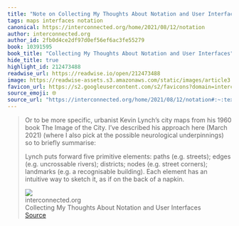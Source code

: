 ```yaml
---
title: "Note on Collecting My Thoughts About Notation and User Interfaces via interconnected.org"
tags: maps interfaces notation
canonical: https://interconnected.org/home/2021/08/12/notation
author: interconnected.org
author_id: 2fb0d4ce2df97d0ef56ef6ac3fe55279
book: 10391595
book_title: "Collecting My Thoughts About Notation and User Interfaces"
hide_title: true
highlight_id: 212473488
readwise_url: https://readwise.io/open/212473488
image: https://readwise-assets.s3.amazonaws.com/static/images/article3.5c705a01b476.png
favicon_url: https://s2.googleusercontent.com/s2/favicons?domain=interconnected.org
source_emoji: 🌐
source_url: "https://interconnected.org/home/2021/08/12/notation#:~:text=Or%20to%20be,of%20a%20napkin."
---
```


> Or to be more specific, urbanist Kevin Lynch’s city maps from his 1960 book The Image of the City. I’ve described his approach here (March 2021) (where I also pick at the possible neurological underpinnings) so to briefly summarise:
> 
> Lynch puts forward five primitive elements: paths (e.g. streets); edges (e.g. uncrossable rivers); districts; nodes (e.g. street corners); landmarks (e.g. a recognisable building). Each element has an intuitive way to sketch it, as if on the back of a napkin.
> <div class="quoteback-footer"><div class="quoteback-avatar"><img class="mini-favicon" src="https://s2.googleusercontent.com/s2/favicons?domain=interconnected.org"></div><div class="quoteback-metadata"><div class="metadata-inner"><span style="display:none">FROM:</span><div aria-label="interconnected.org" class="quoteback-author"> interconnected.org</div><div aria-label="Collecting My Thoughts About Notation and User Interfaces" class="quoteback-title"> Collecting My Thoughts About Notation and User Interfaces</div></div></div><div class="quoteback-backlink"><a target="_blank" aria-label="go to the full text of this quotation" rel="noopener" href="https://interconnected.org/home/2021/08/12/notation#:~:text=Or%20to%20be,of%20a%20napkin." class="quoteback-arrow"> Source</a></div></div>
